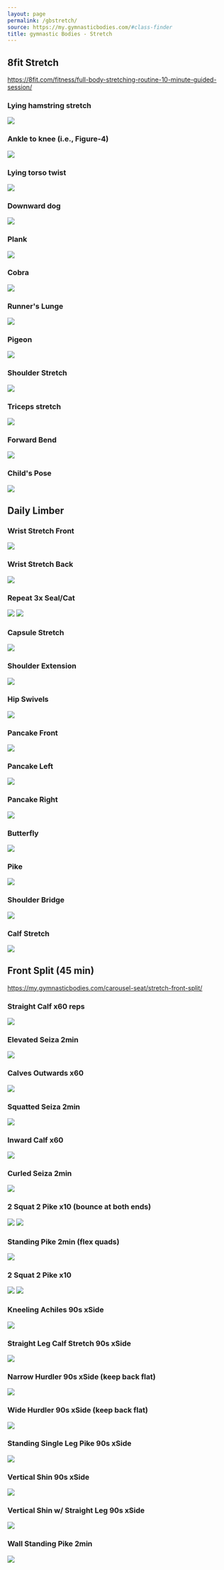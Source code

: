 ```yaml
---
layout: page
permalink: /gbstretch/
source: https://my.gymnasticbodies.com/#class-finder
title: gymnastic Bodies - Stretch
---
```

<style>
td { 
  width: 50%;
  text-align: center; 
  vertical-align: text-top;
  padding: 0.2em !important;
}
tr {}
</style>

## 8fit Stretch

https://8fit.com/fitness/full-body-stretching-routine-10-minute-guided-session/

### Lying hamstring stretch
![](https://images.ctfassets.net/90pc6zknij8o/1OjueJbaePnjTsg3NAH9ev/e221a82e97d49bd562f84423e3d10970/stretching-outdoors-back-e1533220138457.jpg?w=900&h=600&q=50&fm=webp)
### Ankle to knee (i.e., Figure-4)
![](https://images.ctfassets.net/90pc6zknij8o/6FWz2SECpoVsrGmTUdKfMK/06338614875c84149f83a9c8a8880dfc/stretching-session-guided-backpain-e1532348385784.jpg?w=900&h=599&q=50&fm=webp)
### Lying torso twist
![](https://images.ctfassets.net/90pc6zknij8o/3KSEAjUZNqsdA6RCeZac9l/5a08db146fec36ee5419b2b87a933dcd/stretching-outdoors-full-body-e1533220273303.jpg?w=900&h=600&q=50&fm=webp)
### Downward dog
![](https://images.ctfassets.net/90pc6zknij8o/1Yb8bI8V7UY2p7AhVgpYa1/821583dfd3c7a8f72c2044c9e013e0ca/stretching-outdoors-downward-dog-e1533220341232.jpg?w=900&h=600&q=50&fm=webp)
### Plank
![](https://images.ctfassets.net/90pc6zknij8o/5HUveTggl0qj1F6t3fVxlP/d9f4869b068ba7b1376aee4e575576e2/stretching-session-cobra-e1533220404436.jpg?w=900&h=600&q=50&fm=webp)
### Cobra
![](https://images.ctfassets.net/90pc6zknij8o/2OXvoCp1MA47wgDZM1xzqk/0cfc25347f82b6fece571920844a367a/stretching-session-cobra-outdoors-e1533220478861.jpg?w=900&h=600&q=50&fm=webp)
### Runner's Lunge
![](https://images.ctfassets.net/90pc6zknij8o/5Mnk2vDlFyFLLaBnssJffd/10612b4ff62fc3ed9272e4390c4ab93a/stretching-session-runners-lunge-e1533220551976.jpg?w=900&h=600&q=50&fm=webp)
### Pigeon
![](https://images.ctfassets.net/90pc6zknij8o/240eOvJ0DoFBEiKlCvhaJJ/e47d6bae0700492d75b04104b0205347/stretching-session-pigeon-posture-e1533220641850.jpg?w=900&h=600&q=50&fm=webp)
### Shoulder Stretch
![](https://images.ctfassets.net/90pc6zknij8o/2K19etZLKmJapm0PWAtWUG/702c9e9e5e16c4ed074918d49744d40a/stretching-session-shoulder-stretch-e1533220707724.jpg?w=900&h=600&q=50&fm=webp)
### Triceps stretch
![](https://images.ctfassets.net/90pc6zknij8o/1feWHrVBqulPhJdJw29YGJ/d26cf9a6a039361f487bbaf6f2b64294/stretching-session-triceps-stretch-1-e1533220940401.jpg?w=900&h=600&q=50&fm=webp)
### Forward Bend
![](https://images.ctfassets.net/90pc6zknij8o/16sHUPJWWzcpSq4oatlEuQ/e73a75fe21a7937c6903c9ad9a7e2c3f/stretching-outdoors-forward-bend.jpg?w=1000&h=667&q=50&fm=webp)
### Child's Pose
![](https://images.ctfassets.net/90pc6zknij8o/2R3zu3uLp3hw19nADk7vP7/f2dd415acfc4f69d31b70d3165272e56/stretching-childs-pose-e1533220886587.jpg?w=900&h=600&q=50&fm=webp)

## Daily Limber

###  Wrist Stretch Front 
![](https://raw.githubusercontent.com/arafatm/assets/main/img/gymnasticbodies/wrist-stretch-front.png) 
### Wrist Stretch Back 
![](https://raw.githubusercontent.com/arafatm/assets/main/img/gymnasticbodies/wrist-stretch-back.png)
### Repeat 3x Seal/Cat
![](https://raw.githubusercontent.com/arafatm/assets/main/img/gymnasticbodies/seal-stretch.png) 
![](https://raw.githubusercontent.com/arafatm/assets/main/img/gymnasticbodies/cat-stretch.png)
### Capsule Stretch
![](https://raw.githubusercontent.com/arafatm/assets/main/img/gymnasticbodies/capsule-stretch.png) 
### Shoulder Extension
![](https://raw.githubusercontent.com/arafatm/assets/main/img/gymnasticbodies/shoulder-extension.png)
### Hip Swivels
![](https://raw.githubusercontent.com/arafatm/assets/main/img/gymnasticbodies/hip-swivels.png) 
### Pancake Front
![](https://raw.githubusercontent.com/arafatm/assets/main/img/gymnasticbodies/pancake-front.png)
### Pancake Left
![](https://raw.githubusercontent.com/arafatm/assets/main/img/gymnasticbodies/pancake-left.png) 
### Pancake Right
![](https://raw.githubusercontent.com/arafatm/assets/main/img/gymnasticbodies/pancake-right.png)
### Butterfly
![](https://raw.githubusercontent.com/arafatm/assets/main/img/gymnasticbodies/butterfly.png) 
### Pike
![](https://raw.githubusercontent.com/arafatm/assets/main/img/gymnasticbodies/pike-stretch.png)
### Shoulder Bridge
![](https://raw.githubusercontent.com/arafatm/assets/main/img/gymnasticbodies/shoulder-bridge.png) 
### Calf Stretch
![](https://raw.githubusercontent.com/arafatm/assets/main/img/gymnasticbodies/calf-stretch.png)

## Front Split (45 min)

https://my.gymnasticbodies.com/carousel-seat/stretch-front-split/

### Straight Calf x60 reps
![](https://raw.githubusercontent.com/arafatm/assets/main/img/gymnasticbodies/fs-straight-calf.png)
### Elevated Seiza 2min
![](https://raw.githubusercontent.com/arafatm/assets/main/img/gymnasticbodies/fs-seiza.png)
### Calves Outwards x60
![](https://raw.githubusercontent.com/arafatm/assets/main/img/gymnasticbodies/fs-calves-outward.png)
### Squatted Seiza 2min
![](https://raw.githubusercontent.com/arafatm/assets/main/img/gymnasticbodies/fs-squatted-seiza.png)
### Inward Calf x60
![](https://raw.githubusercontent.com/arafatm/assets/main/img/gymnasticbodies/fs-inward-calf.png)
### Curled Seiza 2min
![](https://raw.githubusercontent.com/arafatm/assets/main/img/gymnasticbodies/fs-curled-seiza.png)
### 2 Squat 2 Pike x10 (bounce at both ends)
![](https://raw.githubusercontent.com/arafatm/assets/main/img/gymnasticbodies/fs-2-pike.png)
![](https://raw.githubusercontent.com/arafatm/assets/main/img/gymnasticbodies/fs-2-squat.png)
### Standing Pike 2min (flex quads)
![](https://raw.githubusercontent.com/arafatm/assets/main/img/gymnasticbodies/fs-standing-pike.png)
### 2 Squat 2 Pike x10
![](https://raw.githubusercontent.com/arafatm/assets/main/img/gymnasticbodies/fs-2-pike.png)
![](https://raw.githubusercontent.com/arafatm/assets/main/img/gymnasticbodies/fs-2-squat.png)
### Kneeling Achiles 90s xSide 
![](https://raw.githubusercontent.com/arafatm/assets/main/img/gymnasticbodies/fs-kneeling-achiles.png)
### Straight Leg Calf Stretch 90s xSide
![](https://raw.githubusercontent.com/arafatm/assets/main/img/gymnasticbodies/fs-straight-leg-calf-stretch.png)
### Narrow Hurdler 90s xSide (keep back flat)
![](https://raw.githubusercontent.com/arafatm/assets/main/img/gymnasticbodies/fs-narrow-hurdler.png)
### Wide Hurdler 90s xSide (keep back flat)
![](https://raw.githubusercontent.com/arafatm/assets/main/img/gymnasticbodies/fs-wide-hurdler.png)
### Standing Single Leg Pike 90s xSide
![](https://raw.githubusercontent.com/arafatm/assets/main/img/gymnasticbodies/fs-single-leg-pike.png)
### Vertical Shin 90s xSide
![](https://raw.githubusercontent.com/arafatm/assets/main/img/gymnasticbodies/fs-vertical-shin.png)
### Vertical Shin w/ Straight Leg 90s xSide
![](https://raw.githubusercontent.com/arafatm/assets/main/img/gymnasticbodies/fs-vertical-shin-straight-leg.png)
### Wall Standing Pike 2min
![](https://raw.githubusercontent.com/arafatm/assets/main/img/gymnasticbodies/fs-wall-standing-pike.png)
